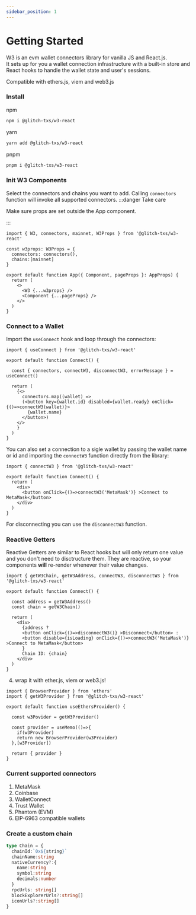 ```yaml
---
sidebar_position: 1
---
```


# Getting Started

W3 is an evm wallet connectors library for vanilla JS and React.js. <br/>
It sets up for you a wallet connection infrastructure with a built-in store and React hooks to handle the wallet state and user's sessions.

Compatible with ethers.js, viem and web3.js

### Install

npm
```bash
npm i @glitch-txs/w3-react
```
yarn
```bash
yarn add @glitch-txs/w3-react
```
pnpm
```bash
pnpm i @glitch-txs/w3-react
```

### Init W3 Components

Select the connectors and chains you want to add. Calling `connectors` function will invoke all supported connectors.
:::danger Take care

Make sure props are set outside the App component.

:::
```tsx
import { W3, connectors, mainnet, W3Props } from '@glitch-txs/w3-react'

const w3props: W3Props = {
  connectors: connectors(),
  chains:[mainnet]
}

export default function App({ Component, pageProps }: AppProps) {
  return (
    <>
      <W3 {...w3props} />
      <Component {...pageProps} />
    </>
  )
}
```

### Connect to a Wallet

Import the `useConnect` hook and loop through the connectors:
```tsx
import { useConnect } from '@glitch-txs/w3-react'

export default function Connect() {

  const { connectors, connectW3, disconnectW3, errorMessage } = useConnect()
  
  return (
    {<>
      connectors.map((wallet) =>
      (<button key={wallet.id} disabled={wallet.ready} onClick={()=>connectW3(wallet)}>
        {wallet.name}
      </button>)
    </>
    }
  )
}
```

You can also set a connection to a sigle wallet by passing the wallet name or id and importing the `connectW3` function directly from the library:
```tsx
import { connectW3 } from '@glitch-txs/w3-react'

export default function Connect() {
  return (
    <div>
      <button onClick={()=>connectW3('MetaMask')} >Connect to MetaMask</button>
    </div>
  )
}
```
For disconnecting you can use the `disconnectW3` function.

### Reactive Getters

Reactive Getters are similar to React hooks but will only return one value and you don't need to disctructure them. They are reactive, so your components **will** re-render whenever their value changes.
```tsx
import { getW3Chain, getW3Address, connectW3, disconnectW3 } from '@glitch-txs/w3-react'

export default function Connect() {
  
  const address = getW3Address()
  const chain = getW3Chain()
  
  return (
    <div>
      {address ?
      <button onClick={()=>disconnectW3()} >Disconnect</button> :
      <button disable={isLoading} onClick={()=>connectW3('MetaMask')} >Connect to MetaMask</button>
      }
      Chain ID: {chain}
    </div>
  )
}
```

4. wrap it with ether.js, viem or web3.js!
```tsx
import { BrowserProvider } from 'ethers'
import { getW3Provider } from '@glitch-txs/w3-react'

export default function useEthersProvider() {

  const w3Povider = getW3Provider()

  const provider = useMemo(()=>{
    if(w3Provider)
    return new BrowserProvider(w3Provider)
  },[w3Provider])
  
  return { provider }
}
```

### Current supported connectors
1. MetaMask
2. Coinbase
3. WalletConnect
4. Trust Wallet
5. Phantom (EVM)
6. EIP-6963 compatible wallets

### Create a custom chain

```ts
type Chain = {
  chainId:`0x${string}`
  chainName:string
  nativeCurrency?:{
    name:string
    symbol:string
    decimals:number
  }
  rpcUrls: string[]
  blockExplorerUrls?:string[]
  iconUrls?:string[]
}
```
